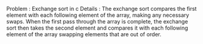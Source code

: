 Problem : Exchange sort in c
Details : The exchange sort compares the first element with each following element of the array, making any necessary swaps. When the first pass through the array is complete, the exchange sort then takes the second element and compares it with each following element of the array swapping elements that are out of order.
